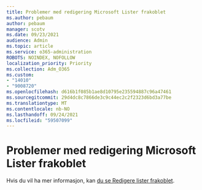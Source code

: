 ```yaml
---
title: Problemer med redigering Microsoft Lister frakoblet
ms.author: pebaum
author: pebaum
manager: scotv
ms.date: 09/23/2021
audience: Admin
ms.topic: article
ms.service: o365-administration
ROBOTS: NOINDEX, NOFOLLOW
localization_priority: Priority
ms.collection: Adm_O365
ms.custom:
- "14010"
- "9008720"
ms.openlocfilehash: d616b1f085b1ae8d10795e235594887c96a47461
ms.sourcegitcommit: 29d4dc8c7866de3c9c44ec2c2f2323d6bd3a77be
ms.translationtype: MT
ms.contentlocale: nb-NO
ms.lasthandoff: 09/24/2021
ms.locfileid: "59507099"
---
```

# <a name="issues-with-editing-microsoft-lists-offline"></a>Problemer med redigering Microsoft Lister frakoblet

Hvis du vil ha mer informasjon, kan [du se Redigere lister frakoblet](https://support.microsoft.com/en-us/office/edit-lists-offline-41403c3e-1795-4e07-b56b-ae591cbde2f9).